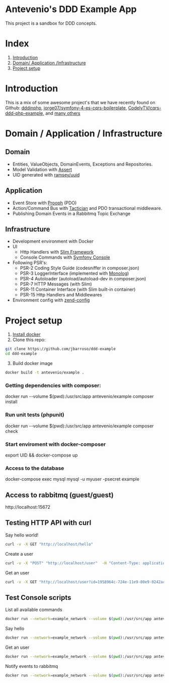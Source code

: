 # Antevenio\'s DDD Example App
This project is a sandbox for DDD concepts.

# Index

1. [Introduction](#introduction)
2. [Domain/ Application /Infrastructure](#domain-application-infrastructure)
3. [Project setup](#setup)

# <a name="introduction">Introduction</a>
This is a mix of some awesome project's that we have recently found on Github: [dddinphp](https://github.com/dddinphp), 
[jorge07/symfony-4-es-cqrs-boilerplate](https://github.com/jorge07/symfony-4-es-cqrs-boilerplate), 
[CodelyTV/cqrs-ddd-php-example](https://github.com/CodelyTV/cqrs-ddd-php-example), and [many others](https://github.com/search?l=PHP&o=desc&q=ddd&s=stars&type=Repositories)

# <a name="domain-application-infrastructure">Domain / Application / Infrastructure</a>

## Domain
* Entities, ValueObjects, DomainEvents, Exceptions and Repositories.
* Model Validation with [Assert](https://github.com/beberlei/assert)
* UID generated with [ramsey/uuid](https://github.com/ramsey/uuid)
  
## Application
* Event Store with [Prooph](https://github.com/prooph/event-store) (PDO)
* Action/Command Bus with [Tactician](https://github.com/thephpleague/tactician) and PDO transactional middleware.
* Publishing Domain Events in a Rabbitmq Topic Exchange

## Infrastructure
* Development environment with Docker
* UI
  * Http Handlers with [Slim Framework](https://github.com/slimphp/Slim)
  * Console Commands with [Symfony Console](https://github.com/symfony/console)
* Following PSR's: 
  * PSR-2 Coding Style Guide (codesniffer in composer.json)
  * PSR-3 LoggerInterface (implemented with [Monolog](https://github.com/Seldaek/monolog))
  * PSR-4 Autoloader (autoload/autoload-dev in composer.json)
  * PSR-7 HTTP Messages (with Slim)
  * PSR-11 Container Interface (with Slim built-in container)
  * PSR-15 Http Handlers and Middlewares
* Environment config with [zend-config](https://github.com/zendframework/zend-config)
 
# Project setup

1. [Install docker](https://www.docker.com/get-started)
2. Clone this repo:
```bash
git clone https://github.com/jbarroso/ddd-example 
cd ddd-example
```
3. Build docker image
```bash
docker build -t antevenio/example .
```

### Getting dependencies with composer:
docker run --volume $(pwd):/usr/src/app antevenio/example composer install

### Run unit tests (phpunit)
docker run --volume $(pwd):/usr/src/app antevenio/example composer check 

### Start enviroment with docker-composer
export UID && docker-compose up

### Access to the database
docker-compose exec mysql mysql -u myuser -psecret example

## Access to rabbitmq (guest/guest)
http://localhost:15672

## Testing HTTP API with curl

Say hello world!
```bash
curl -v -X GET "http://localhost/hello"
```

Create a user
```bash
curl -v -X "POST" "http://localhost/user"  -H "Content-Type: application/json" -H "Accept: 1.0" -d '{"email":"john.doe@antevenio.com"}'
```

Get an user
```bash
curl -v -X GET "http://localhost/user?id=1958964c-724e-11e9-80e9-0242ac120004"
```
## Test Console scripts

List all available commands
```bash
docker run --network=example_network --volume $(pwd):/usr/src/app antevenio/example bin/console

```

Say hello

```bash
docker run --network=example_network --volume $(pwd):/usr/src/app antevenio/example bin/console hello-world

```
Get an user
```bash
docker run --network=example_network --volume $(pwd):/usr/src/app antevenio/example bin/console get-user 1958964c-724e-11e9-80e9-0242ac120004
```

Notify events to rabbitmq 
```bash
docker run --network=example_network --volume $(pwd):/usr/src/app antevenio/example bin/console notify-events
```

